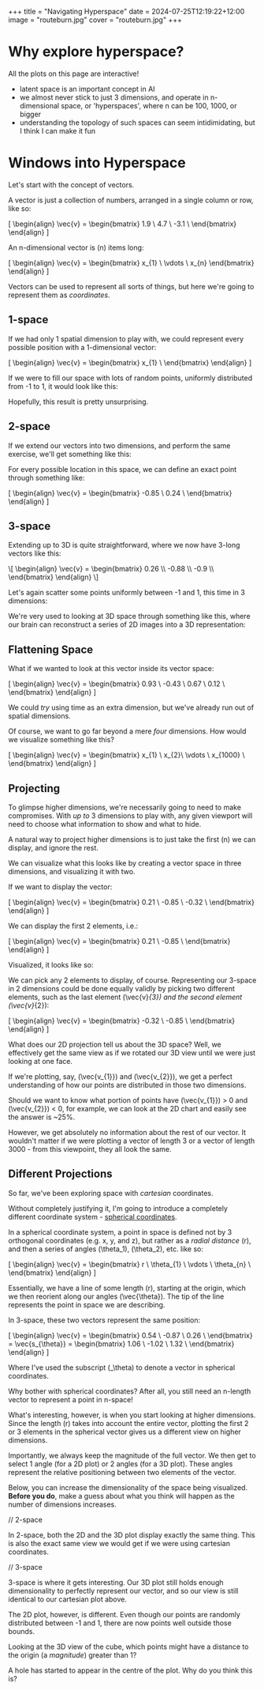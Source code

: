 +++
title = "Navigating Hyperspace"
date = 2024-07-25T12:19:22+12:00
image = "routeburn.jpg"
cover = "routeburn.jpg"
+++
<script src="./plotly-2.32.0.min.js?{{ .Now.Unix }}" charset="utf-8"></script>
<script src="math_lib.js?{{ .Now.Unix }}"></script>
<script src="charts.js?{{ .Now.Unix }}"></script>
<script src="vector_math.js?{{ .Now.Unix }}"></script>


# Why explore hyperspace?

All the plots on this page are interactive!

- latent space is an important concept in AI
- we almost never stick to just 3 dimensions, and operate in n-dimensional space,
  or 'hyperspaces', where n can be 100, 1000, or bigger
- understanding the topology of such spaces can seem intidimidating, 
 but I think I can make it fun


# Windows into Hyperspace

Let's start with the concept of vectors. 

A vector is just a collection of numbers,
arranged in a single column or row, like so:

\[
\begin{align}
    \vec{v} = \begin{bmatrix}
        1.9 \\
        4.7 \\
        -3.1 \\
    \end{bmatrix}
\end{align}
\]

An n-dimensional vector is \(n\) items long:

\[
\begin{align}
    \vec{v} = \begin{bmatrix}
        x_{1} \\
        \vdots \\
        x_{n}
    \end{bmatrix}
\end{align}
\]

Vectors can be used to represent all sorts of things, but here we're
going to represent them as *coordinates*.

## 1-space

If we had only 1 spatial dimension to play with, we could represent every 
possible position with a 1-dimensional vector:

\[
\begin{align}
    \vec{v} = \begin{bmatrix}
        x_{1} \\
    \end{bmatrix}
\end{align}
\]

If we were to fill our space with lots of random points, uniformly 
distributed from -1 to 1, it would look like this: 


<div id="1d_space_chart" class="plotly"></div>

<script>
const vec_space = rand(1000, 1);
get_2d_chart(vec_space, "1d_space_chart", 0, ["", "", ""]);
</script>


Hopefully, this result is pretty unsurprising. 


## 2-space
If we extend our vectors into two dimensions, and perform the same exercise, we'll get
something like this: 

<div id="2d_space_chart" class="plotly"></div>

<script>
const vec_space_2 = rand(1_000, 2);
get_2d_chart(vec_space_2, "2d_space_chart", 0, ["", "", ""]);
</script>

For every possible location in this space, we can
define an exact point through something like:

\[
\begin{align}
    \vec{v} = \begin{bmatrix}
        -0.85 \\
        0.24 \\
    \end{bmatrix}
\end{align}
\]

## 3-space
Extending up to 3D is quite straightforward, where we 
now have 3-long vectors like this:

<div id="3_vec">
\[
\begin{align}
    \vec{v} = \begin{bmatrix}
        0.26 \\
        -0.88 \\
        -0.9 \\
    \end{bmatrix}
\end{align}
\]
</div>

Let's again scatter some points uniformly between -1 and 1, 
this time in 3 dimensions:

<div id="3d_space_chart" style="width: 100%;"></div>

<script>
const vec_space_3 = rand(10_000, 3);
get_3d_chart(vec_space_3, "3d_space_chart", 0, ["", "", ""]);
latexize_vector(vec_space_3[0], "3_vec");
</script>

We're very used to looking at 3D space through something like this, where 
our brain can reconstruct a series of 2D images into a 3D representation:

## Flattening Space

What if we wanted to look at this vector
inside its vector space:

\[
\begin{align}
    \vec{v} = \begin{bmatrix}
        0.93 \\
        -0.43 \\
        0.67 \\
            0.12 \\
    \end{bmatrix}
\end{align}
\]

We could *try* using time as an extra dimension,
but we've already run out of spatial dimensions. 

Of course, we want to go far beyond a mere *four* dimensions. 
How would we visualize something like this?

\[
\begin{align}
    \vec{v} = \begin{bmatrix}
        x_{1} \\
        x_{2}\\
        \vdots \\
        x_{1000} \\
    \end{bmatrix}
\end{align}
\]

## Projecting 

To glimpse higher dimensions, we're
necessarily going to need to make compromises. 
With *up to* 3 dimensions to play with, any given 
viewport will need to choose what information to show and what to hide. 

A natural way to project higher dimensions is to just take
the first \(n\) we can display, and ignore the rest.

We can visualize what this looks like by creating a vector space
in three dimensions, and visualizing it with two. 

If we want to display the vector:

\[
\begin{align}
    \vec{v} = \begin{bmatrix}
        0.21 \\
        -0.85 \\
        -0.32 \\
    \end{bmatrix}
\end{align}
\]

We can display the first 2 elements, i.e.:

\[
\begin{align}
    \vec{v} = \begin{bmatrix}
        0.21 \\
        -0.85 \\
    \end{bmatrix}
\end{align}
\]

Visualized, it looks like so:

<div id="3d_into_2d" style="width: 100%;"></div>

<script>
get_2d_3d_chart(vec_space_3, "3d_into_2d");
</script>

We can pick any 2 elements to display, of course. 
Representing our 3-space in 2 dimensions could 
be done equally validly by picking two different
elements, such as the last element \(\vec{v}_{3}\)
and the second element \(\vec{v}_{2}\):

\[
\begin{align}
    \vec{v} = \begin{bmatrix}
        -0.32 \\
        -0.85 \\
    \end{bmatrix}
\end{align}
\]

What does our 2D projection tell us about the 3D space?
Well, we effectively get the same view as if we rotated 
our 3D view until we were just looking at one face. 

If we're plotting, say, \(\vec{v_{1}}\) and \(\vec{v_{2}}\),
we get a perfect understanding of how our points are
distributed in those two dimensions. 

Should we want to know
what portion of points have \(\vec{v_{1}}\) > 0
and \(\vec{v_{2}}\) < 0, for example, we can
look at the 2D chart and easily see the answer is
~25%.

However, we get absolutely no information about the
rest of our vector. It wouldn't matter if we were
plotting a vector of length 3 or a vector of length 
3000 - from this viewpoint, they all look the same.

## Different Projections

So far, we've been exploring space with *cartesian* coordinates.

Without completely justifying it, I'm going to introduce
a completely different coordinate system - [spherical coordinates](https://en.wikipedia.org/wiki/Spherical_coordinate_system).

In a spherical coordinate system, a point in space is defined
not by 3 orthogonal coordinates (e.g. x, y, and z), but rather 
as a *radial distance* \(r\), and then a series of angles
\(\theta_1\), \(\theta_2\), etc. like so:

\[
\begin{align}
    \vec{v} = \begin{bmatrix}
        r \\
        \theta_{1} \\
        \vdots \\
        \theta_{n} \\
    \end{bmatrix}
\end{align}
\]



Essentially, we have a line of some length \(r\), starting at the
origin, which we then reorient along our angles \(\vec{\theta}\).
The tip of the line represents the point in space we are describing.

In 3-space, these two vectors represent the same position:

\[
\begin{align}
    \vec{v} = \begin{bmatrix}
        0.54 \\
        -0.87 \\
        0.26 \\
    \end{bmatrix}
    = \vec{s_{\theta}} = \begin{bmatrix}
        1.06 \\
        -1.02 \\
        1.32 \\
    \end{bmatrix}
\end{align}
\]

Where I've used the subscript \(_\theta\) to denote a 
vector in spherical coordinates.

Why bother with spherical coordinates? After all, you still
need an n-length vector to represent a point in n-space!

What's interesting, however, is when you start looking at 
higher dimensions. Since the length \(r\) takes into account
the entire vector, plotting the first 2 or 3 elements in the 
spherical vector gives us a different view on higher dimensions.

Importantly, we always keep the magnitude of the full vector.
We then get to select 1 angle (for a 2D plot) or 2 angles (for 
a 3D plot). These angles represent the relative positioning
between two elements of the vector.


Below, you can increase the dimensionality of the space being
visualized. **Before you do**, make a guess about what you think
will happen as the number of dimensions increases.

<div id="spherical" style="width: 100%;"></div>
<script>
const vec_space_1000 = rand(10000, 1000);
let dimensions = 3;
let slice_offset = 0;
let spherical = vecs_to_spherical(
                    vec_space_1000,
                    dimensions,
                    slice_offset,
                    slice_offset+1,
                    slice_offset+2
                );
let circular = vecs_to_spherical(
                    vec_space_1000,
                    dimensions,
                    slice_offset,
                    slice_offset+1,
                    null
                );
get_2d_3d_chart({d2: circular, d3: spherical}, "spherical", slice_offset, ["", "", ""]);
// get vector_widget
</script>


// 2-space

In 2-space, both the 2D and the 3D plot display exactly the same 
thing. This is also the exact same view we would get if we were
using cartesian coordinates. 

// 3-space

3-space is where it gets interesting. Our 3D plot still holds enough
dimensionality to perfectly represent our vector, and so our view is
still identical to our cartesian plot above. 

The 2D plot, however, is different. Even though our points are randomly
distributed between -1 and 1, there are now points well outside those bounds.

Looking at the 3D view of the cube, which points might have a distance to 
the origin (a *magnitude*) greater than 1?

A hole has started to appear in the centre of the plot. Why do you think this is?



